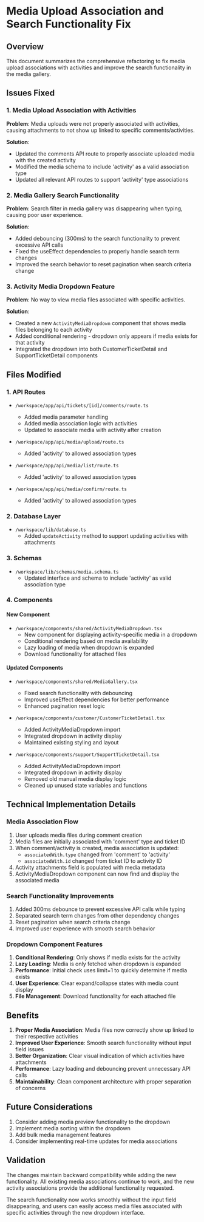 # Media Upload Association and Search Functionality Fix

## Overview
This document summarizes the comprehensive refactoring to fix media upload associations with activities and improve the search functionality in the media gallery.

## Issues Fixed

### 1. Media Upload Association with Activities
**Problem**: Media uploads were not properly associated with activities, causing attachments to not show up linked to specific comments/activities.

**Solution**: 
- Updated the comments API route to properly associate uploaded media with the created activity
- Modified the media schema to include 'activity' as a valid association type
- Updated all relevant API routes to support 'activity' type associations

### 2. Media Gallery Search Functionality
**Problem**: Search filter in media gallery was disappearing when typing, causing poor user experience.

**Solution**:
- Added debouncing (300ms) to the search functionality to prevent excessive API calls
- Fixed the useEffect dependencies to properly handle search term changes
- Improved the search behavior to reset pagination when search criteria change

### 3. Activity Media Dropdown Feature
**Problem**: No way to view media files associated with specific activities.

**Solution**:
- Created a new `ActivityMediaDropdown` component that shows media files belonging to each activity
- Added conditional rendering - dropdown only appears if media exists for that activity
- Integrated the dropdown into both CustomerTicketDetail and SupportTicketDetail components

## Files Modified

### 1. API Routes
- `/workspace/app/api/tickets/[id]/comments/route.ts`
  - Added media parameter handling
  - Added media association logic with activities
  - Updated to associate media with activity after creation

- `/workspace/app/api/media/upload/route.ts`
  - Added 'activity' to allowed association types

- `/workspace/app/api/media/list/route.ts` 
  - Added 'activity' to allowed association types

- `/workspace/app/api/media/confirm/route.ts`
  - Added 'activity' to allowed association types

### 2. Database Layer
- `/workspace/lib/database.ts`
  - Added `updateActivity` method to support updating activities with attachments

### 3. Schemas
- `/workspace/lib/schemas/media.schema.ts`
  - Updated interface and schema to include 'activity' as valid association type

### 4. Components

#### New Component
- `/workspace/components/shared/ActivityMediaDropdown.tsx`
  - New component for displaying activity-specific media in a dropdown
  - Conditional rendering based on media availability
  - Lazy loading of media when dropdown is expanded
  - Download functionality for attached files

#### Updated Components
- `/workspace/components/shared/MediaGallery.tsx`
  - Fixed search functionality with debouncing
  - Improved useEffect dependencies for better performance
  - Enhanced pagination reset logic

- `/workspace/components/customer/CustomerTicketDetail.tsx`
  - Added ActivityMediaDropdown import
  - Integrated dropdown in activity display
  - Maintained existing styling and layout

- `/workspace/components/support/SupportTicketDetail.tsx`
  - Added ActivityMediaDropdown import
  - Integrated dropdown in activity display
  - Removed old manual media display logic
  - Cleaned up unused state variables and functions

## Technical Implementation Details

### Media Association Flow
1. User uploads media files during comment creation
2. Media files are initially associated with 'comment' type and ticket ID
3. When comment/activity is created, media association is updated:
   - `associatedWith.type` changed from 'comment' to 'activity'
   - `associatedWith.id` changed from ticket ID to activity ID
4. Activity attachments field is populated with media metadata
5. ActivityMediaDropdown component can now find and display the associated media

### Search Functionality Improvements
1. Added 300ms debounce to prevent excessive API calls while typing
2. Separated search term changes from other dependency changes
3. Reset pagination when search criteria change
4. Improved user experience with smooth search behavior

### Dropdown Component Features
1. **Conditional Rendering**: Only shows if media exists for the activity
2. **Lazy Loading**: Media is only fetched when dropdown is expanded
3. **Performance**: Initial check uses limit=1 to quickly determine if media exists
4. **User Experience**: Clear expand/collapse states with media count display
5. **File Management**: Download functionality for each attached file

## Benefits

1. **Proper Media Association**: Media files now correctly show up linked to their respective activities
2. **Improved User Experience**: Smooth search functionality without input field issues
3. **Better Organization**: Clear visual indication of which activities have attachments
4. **Performance**: Lazy loading and debouncing prevent unnecessary API calls
5. **Maintainability**: Clean component architecture with proper separation of concerns

## Future Considerations

1. Consider adding media preview functionality to the dropdown
2. Implement media sorting within the dropdown
3. Add bulk media management features
4. Consider implementing real-time updates for media associations

## Validation

The changes maintain backward compatibility while adding the new functionality. All existing media associations continue to work, and the new activity associations provide the additional functionality requested.

The search functionality now works smoothly without the input field disappearing, and users can easily access media files associated with specific activities through the new dropdown interface.